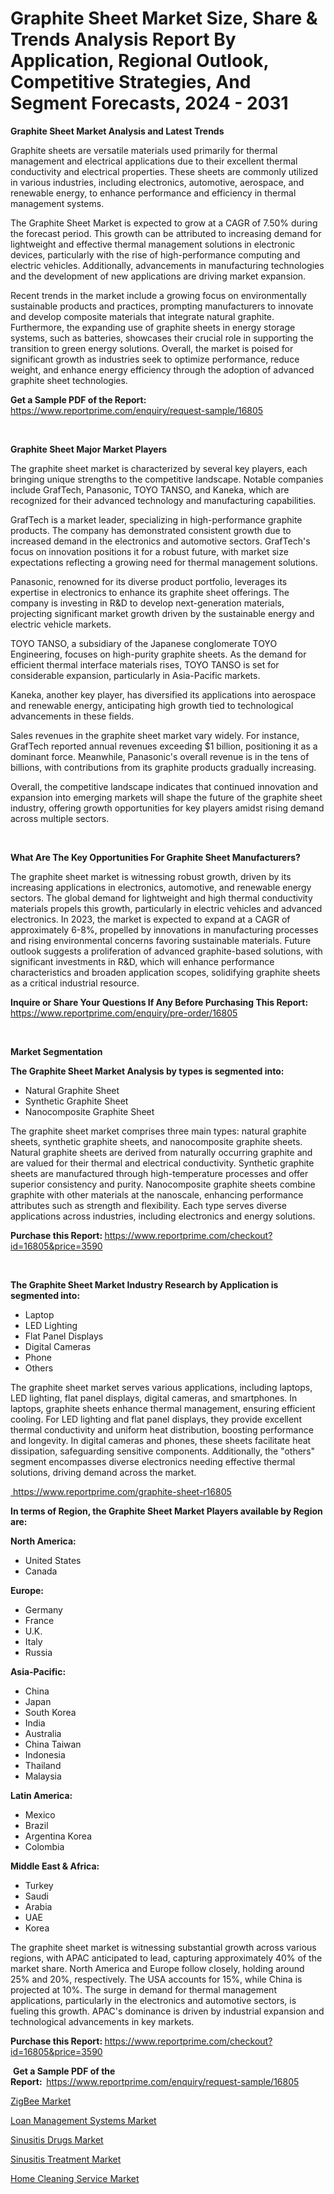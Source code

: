 <p><h1>Graphite Sheet Market Size, Share & Trends Analysis Report By Application, Regional Outlook, Competitive Strategies, And Segment Forecasts, 2024 - 2031</h1></p><p><strong>Graphite Sheet Market Analysis and Latest Trends</strong></p>
<p><p>Graphite sheets are versatile materials used primarily for thermal management and electrical applications due to their excellent thermal conductivity and electrical properties. These sheets are commonly utilized in various industries, including electronics, automotive, aerospace, and renewable energy, to enhance performance and efficiency in thermal management systems.</p><p>The Graphite Sheet Market is expected to grow at a CAGR of 7.50% during the forecast period. This growth can be attributed to increasing demand for lightweight and effective thermal management solutions in electronic devices, particularly with the rise of high-performance computing and electric vehicles. Additionally, advancements in manufacturing technologies and the development of new applications are driving market expansion.</p><p>Recent trends in the market include a growing focus on environmentally sustainable products and practices, prompting manufacturers to innovate and develop composite materials that integrate natural graphite. Furthermore, the expanding use of graphite sheets in energy storage systems, such as batteries, showcases their crucial role in supporting the transition to green energy solutions. Overall, the market is poised for significant growth as industries seek to optimize performance, reduce weight, and enhance energy efficiency through the adoption of advanced graphite sheet technologies.</p></p>
<p><strong>Get a Sample PDF of the Report:&nbsp;</strong> <a href="https://www.reportprime.com/enquiry/request-sample/16805?utm_campaign=99&utm_medium=2&utm_source=Github&utm_content=ia&utm_term=24112024&utm_id=graphite-sheet">https://www.reportprime.com/enquiry/request-sample/16805</a></p>
<p>&nbsp;</p>
<p><strong>Graphite Sheet Major Market Players</strong></p>
<p><p>The graphite sheet market is characterized by several key players, each bringing unique strengths to the competitive landscape. Notable companies include GrafTech, Panasonic, TOYO TANSO, and Kaneka, which are recognized for their advanced technology and manufacturing capabilities.</p><p>GrafTech is a market leader, specializing in high-performance graphite products. The company has demonstrated consistent growth due to increased demand in the electronics and automotive sectors. GrafTech's focus on innovation positions it for a robust future, with market size expectations reflecting a growing need for thermal management solutions.</p><p>Panasonic, renowned for its diverse product portfolio, leverages its expertise in electronics to enhance its graphite sheet offerings. The company is investing in R&D to develop next-generation materials, projecting significant market growth driven by the sustainable energy and electric vehicle markets.</p><p>TOYO TANSO, a subsidiary of the Japanese conglomerate TOYO Engineering, focuses on high-purity graphite sheets. As the demand for efficient thermal interface materials rises, TOYO TANSO is set for considerable expansion, particularly in Asia-Pacific markets. </p><p>Kaneka, another key player, has diversified its applications into aerospace and renewable energy, anticipating high growth tied to technological advancements in these fields. </p><p>Sales revenues in the graphite sheet market vary widely. For instance, GrafTech reported annual revenues exceeding $1 billion, positioning it as a dominant force. Meanwhile, Panasonic's overall revenue is in the tens of billions, with contributions from its graphite products gradually increasing.</p><p>Overall, the competitive landscape indicates that continued innovation and expansion into emerging markets will shape the future of the graphite sheet industry, offering growth opportunities for key players amidst rising demand across multiple sectors.</p></p>
<p>&nbsp;</p>
<p><strong>What Are The Key Opportunities For Graphite Sheet Manufacturers?</strong></p>
<p><p>The graphite sheet market is witnessing robust growth, driven by its increasing applications in electronics, automotive, and renewable energy sectors. The global demand for lightweight and high thermal conductivity materials propels this growth, particularly in electric vehicles and advanced electronics. In 2023, the market is expected to expand at a CAGR of approximately 6-8%, propelled by innovations in manufacturing processes and rising environmental concerns favoring sustainable materials. Future outlook suggests a proliferation of advanced graphite-based solutions, with significant investments in R&D, which will enhance performance characteristics and broaden application scopes, solidifying graphite sheets as a critical industrial resource.</p></p>
<p><strong>Inquire or Share Your Questions If Any Before Purchasing This Report:</strong> <a href="https://www.reportprime.com/enquiry/pre-order/16805?utm_campaign=99&utm_medium=2&utm_source=Github&utm_content=ia&utm_term=24112024&utm_id=graphite-sheet">https://www.reportprime.com/enquiry/pre-order/16805</a></p>
<p>&nbsp;</p>
<p><strong>Market Segmentation</strong></p>
<p><strong>The Graphite Sheet Market Analysis by types is segmented into:</strong></p>
<p><ul><li>Natural Graphite Sheet</li><li>Synthetic Graphite Sheet</li><li>Nanocomposite Graphite Sheet</li></ul></p>
<p><p>The graphite sheet market comprises three main types: natural graphite sheets, synthetic graphite sheets, and nanocomposite graphite sheets. Natural graphite sheets are derived from naturally occurring graphite and are valued for their thermal and electrical conductivity. Synthetic graphite sheets are manufactured through high-temperature processes and offer superior consistency and purity. Nanocomposite graphite sheets combine graphite with other materials at the nanoscale, enhancing performance attributes such as strength and flexibility. Each type serves diverse applications across industries, including electronics and energy solutions.</p></p>
<p><strong>Purchase this Report:&nbsp;</strong><a href="https://www.reportprime.com/checkout?id=16805&price=3590&utm_campaign=99&utm_medium=2&utm_source=Github&utm_content=ia&utm_term=24112024&utm_id=graphite-sheet">https://www.reportprime.com/checkout?id=16805&price=3590</a></p>
<p>&nbsp;</p>
<p><strong>The Graphite Sheet Market Industry Research by Application is segmented into:</strong></p>
<p><ul><li>Laptop</li><li>LED Lighting</li><li>Flat Panel Displays</li><li>Digital Cameras</li><li>Phone</li><li>Others</li></ul></p>
<p><p>The graphite sheet market serves various applications, including laptops, LED lighting, flat panel displays, digital cameras, and smartphones. In laptops, graphite sheets enhance thermal management, ensuring efficient cooling. For LED lighting and flat panel displays, they provide excellent thermal conductivity and uniform heat distribution, boosting performance and longevity. In digital cameras and phones, these sheets facilitate heat dissipation, safeguarding sensitive components. Additionally, the "others" segment encompasses diverse electronics needing effective thermal solutions, driving demand across the market.</p></p>
<p><a href="https://www.reportprime.com/graphite-sheet-r16805?utm_campaign=99&utm_medium=2&utm_source=Github&utm_content=ia&utm_term=24112024&utm_id=graphite-sheet">&nbsp;https://www.reportprime.com/graphite-sheet-r16805</a></p>
<p><strong>In terms of Region, the Graphite Sheet Market Players available by Region are:</strong></p>
<p>
    <p> <strong> North America: </strong>
        <ul>
            <li>United States</li>
            <li>Canada</li>
        </ul>
        </p> 
    <p> <strong> Europe: </strong>
        <ul>
            <li>Germany</li>
            <li>France</li>
            <li>U.K.</li>
            <li>Italy</li>
            <li>Russia</li>
        </ul>
        </p> 
    <p> <strong> Asia-Pacific: </strong>
        <ul>
            <li>China</li>
            <li>Japan</li>
            <li>South Korea</li>
            <li>India</li>
            <li>Australia</li>
            <li>China Taiwan</li>
            <li>Indonesia</li>
            <li>Thailand</li>
            <li>Malaysia</li>
        </ul>
        </p> 
    <p> <strong> Latin America: </strong>
        <ul>
            <li>Mexico</li>
            <li>Brazil</li>
            <li>Argentina Korea</li>
            <li>Colombia</li>
        </ul>
        </p> 
    <p> <strong> Middle East & Africa: </strong>
        <ul>
            <li>Turkey</li>
            <li>Saudi</li>
            <li>Arabia</li>
            <li>UAE</li>
            <li>Korea</li>
        </ul>
    </p>
    </p>
<p><p>The graphite sheet market is witnessing substantial growth across various regions, with APAC anticipated to lead, capturing approximately 40% of the market share. North America and Europe follow closely, holding around 25% and 20%, respectively. The USA accounts for 15%, while China is projected at 10%. The surge in demand for thermal management applications, particularly in the electronics and automotive sectors, is fueling this growth. APAC's dominance is driven by industrial expansion and technological advancements in key markets.</p></p>
<p><strong>Purchase this Report: </strong><a href="https://www.reportprime.com/checkout?id=16805&price=3590&utm_campaign=99&utm_medium=2&utm_source=Github&utm_content=ia&utm_term=24112024&utm_id=graphite-sheet">https://www.reportprime.com/checkout?id=16805&price=3590</a></p>
<p>&nbsp;<strong>Get a Sample PDF of the Report:&nbsp;&nbsp;</strong><a href="https://www.reportprime.com/enquiry/request-sample/16805?utm_campaign=99&utm_medium=2&utm_source=Github&utm_content=ia&utm_term=24112024&utm_id=graphite-sheet">https://www.reportprime.com/enquiry/request-sample/16805</a></p>
<p><strong></strong></p>
<p><p><a href="https://www.linkedin.com/pulse/overview-zigbee-market-2024-2031-growth-factors-projected-qi2ce?utm_campaign=99&utm_medium=2&utm_source=Github&utm_content=ia&utm_term=24112024&utm_id=graphite-sheet">ZigBee Market</a></p><p><a href="https://issuu.com/reportprime-2/docs/loan-management-systems-market-size_d8971db9b4f82a?utm_campaign=99&utm_medium=2&utm_source=Github&utm_content=ia&utm_term=24112024&utm_id=graphite-sheet">Loan Management Systems Market</a></p><p><a href="https://www.linkedin.com/pulse/sinusitis-drugs-market-study-offers-insightful-analysis-wvfge?utm_campaign=99&utm_medium=2&utm_source=Github&utm_content=ia&utm_term=24112024&utm_id=graphite-sheet">Sinusitis Drugs Market</a></p><p><a href="https://www.linkedin.com/pulse/analytics-driven-insights-sinusitis-treatment-market-revenue-mx6ce?utm_campaign=99&utm_medium=2&utm_source=Github&utm_content=ia&utm_term=24112024&utm_id=graphite-sheet">Sinusitis Treatment Market</a></p><p><a href="https://issuu.com/reportprime-2/docs/home-cleaning-service-market-size-2_aaecb3eec1d7a9?utm_campaign=99&utm_medium=2&utm_source=Github&utm_content=ia&utm_term=24112024&utm_id=graphite-sheet">Home Cleaning Service Market</a></p></p>